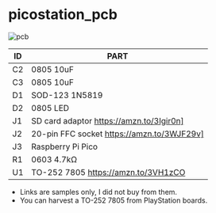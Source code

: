 # picostation_pcb

![pcb](https://github.com/paulocode/picostation_pcb/raw/main/images/top.svg)

| ID | PART |
|---|---|
| C2 | 0805 10uF  |
| C3 | 0805 10uF |
| D1 | SOD-123 1N5819 |
| D2 | 0805 LED |
| J1 | SD card adaptor https://amzn.to/3Igir0n] 
| J2 | 20-pin FFC socket https://amzn.to/3WJF29v] 
| J3 | Raspberry Pi Pico |
| R1 | 0603 4.7kΩ |
| U1 | TO-252 7805 https://amzn.to/3VH1zCO |

* Links are samples only, I did not buy from them.
* You can harvest a TO-252 7805 from PlayStation boards.
